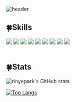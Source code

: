 ![header](https://capsule-render.vercel.app/api?type=rect&color=gradient&customColorList=3&height=200&section=header&text=rinyepark's%20Github&fontSize=70&animation=twinkling)

## 🍀Skills
<div align=left> 
  <img src="https://img.shields.io/badge/Python-3776AB?style=flat-square&logo=python&logoColor=white"/>
  <img src="https://img.shields.io/badge/Jupyter-F37626?style=flat-square&logo=Jupyter&logoColor=white"/>
  <img src="https://img.shields.io/badge/Java-007396?style=flat-square&logo=JAVA&logoColor=white"> 
  <img src="https://img.shields.io/badge/oracle-F80000?style=flat-square&logo=oracle&logoColor=white">
  <img src="https://img.shields.io/badge/javascript-F7DF1E?style=flat-square&logo=javascript&logoColor=black"> 
  <img src="https://img.shields.io/badge/R-276DC3?style=flat-square&logo=R&logoColor=black"> 
  <img src="https://img.shields.io/badge/C++-00599C?style=flat-square&logo=c%2B%2B&logoColor=black"> 
  <img src="https://img.shields.io/badge/HTML-E34F26?style=flat-square&logo=html5&logoColor=black">
  <img src="https://img.shields.io/badge/CSS-1572B6?style=flat-square&logo=css3&logoColor=black"> 
</div>

<br/>

## 🍀Stats
![rinyepark's GitHub stats](https://github-readme-stats.vercel.app/api?username=rinyepark&show_icons=true&theme=dracula )


[![Top Langs](https://github-readme-stats.vercel.app/api/top-langs/?username=rinyepark&layout=compact&theme=dracula )](https://github.com/anuraghazra/github-readme-stats)


